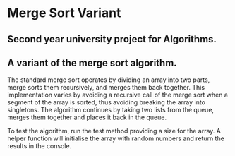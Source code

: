 # Merge Sort Variant

## Second year university project for Algorithms.
## A variant of the merge sort algorithm.   

The standard merge sort operates by dividing an array into two parts, merge sorts them recursively, and merges them back together.  This implementation varies by avoiding a recursive call of the merge sort when a segment of the array is sorted, thus avoiding breaking the array into singletons. The algorithm continues by taking two lists from the queue, merges them together and places it back in the queue.

To test the algorithm, run the test method providing a size for the array. A helper function will initialise the array with random numbers and return the results in the console. 
